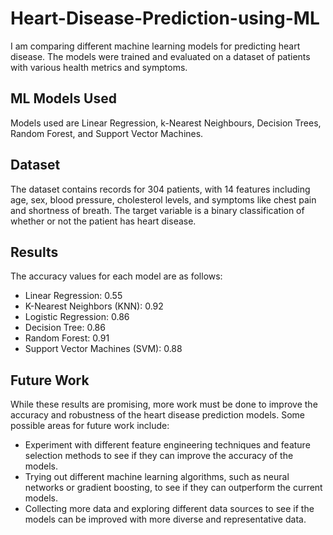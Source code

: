 # Heart-Disease-Prediction-using-ML
I am comparing different machine learning models for predicting heart disease. The models were trained and evaluated on a dataset of patients with various health metrics and symptoms.

## ML Models Used 

Models used are Linear Regression, k-Nearest Neighbours, Decision Trees, Random Forest, and Support Vector Machines. 

## Dataset 

The dataset contains records for 304 patients, with 14 features including age, sex, blood pressure, cholesterol levels, and symptoms like chest pain and shortness of breath. The target variable is a binary classification of whether or not the patient has heart disease. 

## Results
The accuracy values for each model are as follows:

- Linear Regression: 0.55
- K-Nearest Neighbors (KNN): 0.92
- Logistic Regression: 0.86
- Decision Tree: 0.86
- Random Forest: 0.91
- Support Vector Machines (SVM): 0.88

## Future Work
While these results are promising, more work must be done to improve the accuracy and robustness of the heart disease prediction models. Some possible areas for future work include:

- Experiment with different feature engineering techniques and feature selection methods to see if they can improve the accuracy of the models.
- Trying out different machine learning algorithms, such as neural networks or gradient boosting, to see if they can outperform the current models.
- Collecting more data and exploring different data sources to see if the models can be improved with more diverse and representative data.


